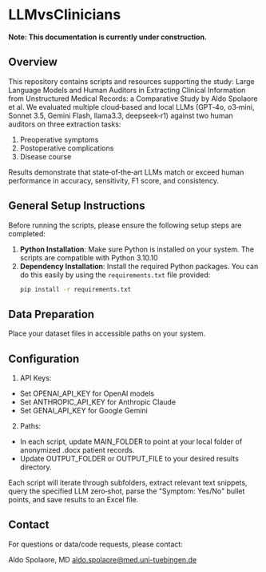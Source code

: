 ﻿# LLMvsClinicians
**Note: This documentation is currently under construction.**

## Overview
This repository contains scripts and resources supporting the study: Large Language Models and Human Auditors in Extracting Clinical Information from Unstructured Medical Records: a Comparative Study by Aldo Spolaore et al. 
We evaluated multiple cloud‑based and local LLMs (GPT‑4o, o3‑mini, Sonnet 3.5, Gemini Flash, llama3.3, deepseek‑r1) against two human auditors on three extraction tasks:

1. Preoperative symptoms
2. Postoperative complications
3. Disease course

Results demonstrate that state‑of‑the‑art LLMs match or exceed human performance in accuracy, sensitivity, F1 score, and consistency.

## General Setup Instructions

Before running the scripts, please ensure the following setup steps are completed:

1. **Python Installation**: Make sure Python is installed on your system. The scripts are compatible with Python 3.10.10
2. **Dependency Installation**: Install the required Python packages. You can do this easily by using the `requirements.txt` file provided:
   ```bash
   pip install -r requirements.txt
   ```

## Data Preparation

Place your dataset files in accessible paths on your system.

## Configuration
1. API Keys:

- Set OPENAI_API_KEY for OpenAI models
- Set ANTHROPIC_API_KEY for Anthropic Claude
- Set GENAI_API_KEY for Google Gemini

2. Paths:

- In each script, update MAIN_FOLDER to point at your local folder of anonymized .docx patient records.
- Update OUTPUT_FOLDER or OUTPUT_FILE to your desired results directory.

Each script will iterate through subfolders, extract relevant text snippets, query the specified LLM zero‑shot, parse the "Symptom: Yes/No" bullet points, and save results to an Excel file.

## Contact
For questions or data/code requests, please contact:

Aldo Spolaore, MD <aldo.spolaore@med.uni-tuebingen.de>
